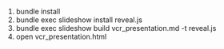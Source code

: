 1. bundle install
1. bundle exec slideshow install reveal.js
1. bundle exec slideshow build vcr_presentation.md -t reveal.js
1. open vcr_presentation.html
